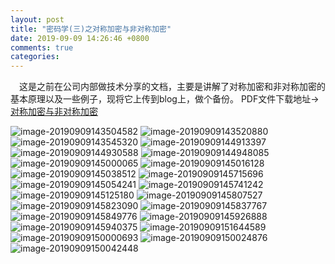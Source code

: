 ```yaml
---
layout: post
title: "密码学(三)之对称加密与非对称加密"
date: 2019-09-09 14:26:46 +0800
comments: true
categories: 
---
```

&emsp;这是之前在公司内部做技术分享的文档，主要是讲解了对称加密和非对称加密的基本原理以及一些例子，现将它上传到blog上，做个备份。
PDF文件下载地址-> [对称加密与非对称加密](http://img.1nongfu.com/%E5%AF%B9%E7%A7%B0%E5%8A%A0%E5%AF%86%E4%B8%8E%E9%9D%9E%E5%AF%B9%E7%A7%B0%E5%8A%A0%E5%AF%86.pdf)
<!-- more -->

![image-20190909143504582](http://img.1nongfu.com/image-20190909143504582.png)
![image-20190909143520880](http://img.1nongfu.com/image-20190909143520880.png)
![image-20190909143545320](http://img.1nongfu.com/image-20190909143545320.png)
![image-20190909144913397](http://img.1nongfu.com/image-20190909144913397.png)
![image-20190909144930588](http://img.1nongfu.com/image-20190909144930588.png)
![image-20190909144948085](http://img.1nongfu.com/image-20190909144948085.png)
![image-20190909145000065](http://img.1nongfu.com/image-20190909145000065.png)
![image-20190909145016128](http://img.1nongfu.com/image-20190909145016128.png)
![image-20190909145038512](http://img.1nongfu.com/image-20190909145038512.png)
![image-20190909145715696](http://img.1nongfu.com/image-20190909145715696.png)
![image-20190909145054241](http://img.1nongfu.com/image-20190909145054241.png)
![image-20190909145741242](http://img.1nongfu.com/image-20190909145741242.png)
![image-20190909145125180](http://img.1nongfu.com/image-20190909145125180.png)
![image-20190909145807527](http://img.1nongfu.com/image-20190909145807527.png)
![image-20190909145823090](http://img.1nongfu.com/image-20190909145823090.png)
![image-20190909145837767](http://img.1nongfu.com/image-20190909145837767.png)
![image-20190909145849776](http://img.1nongfu.com/image-20190909145849776.png)
![image-20190909145926888](http://img.1nongfu.com/image-20190909145926888.png)
![image-20190909145940375](http://img.1nongfu.com/image-20190909145940375.png)
![image-20190909151644589](http://img.1nongfu.com/image-20190909151644589.png)
![image-20190909150000693](http://img.1nongfu.com/image-20190909150000693.png)
![image-20190909150024876](http://img.1nongfu.com/image-20190909150024876.png)
![image-20190909150042448](http://img.1nongfu.com/image-20190909150042448.png)